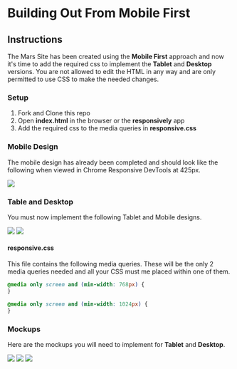 # Building Out From Mobile First
## Instructions

The Mars Site has been created using the **Mobile First** approach and now it's time to add the required css to implement the **Tablet** and **Desktop** versions.  You are not allowed to edit the HTML in any way and are only permitted to use CSS to make the needed changes. 

### Setup
1. Fork and Clone this repo
2. Open **index.html** in the browser or the **responsively** app
3. Add the required css to the media queries in **responsive.css**

### Mobile Design

The mobile design has already been completed and should look like the following when viewed in Chrome Responsive DevTools at 425px. 

<img src="https://i.imgur.com/f0wWj3v.png">

### Table and Desktop

You must now implement the following Tablet and Mobile designs.

<img src="https://i.imgur.com/yREvajG.jpg">

<img src="https://i.imgur.com/ip7RfoP.jpg">

#### responsive.css

This file contains the following media queries.  These will be the only 2 media queries needed and all your CSS must me placed within one of them. 

```css
@media only screen and (min-width: 768px) {
}

@media only screen and (min-width: 1024px) {
}

```

### Mockups 

Here are the mockups you will need to implement for **Tablet** and **Desktop**.  

<img src="https://i.imgur.com/yREvajG.jpg">

<img src="https://i.imgur.com/ip7RfoP.jpg">
<!-- - An interactive [solution](https://0wqnv.csb.app/) has been provided which you can inspect using Chrome Dev Tools.  -->



<img src="https://i.imgur.com/GM9oj6c.jpg" />
